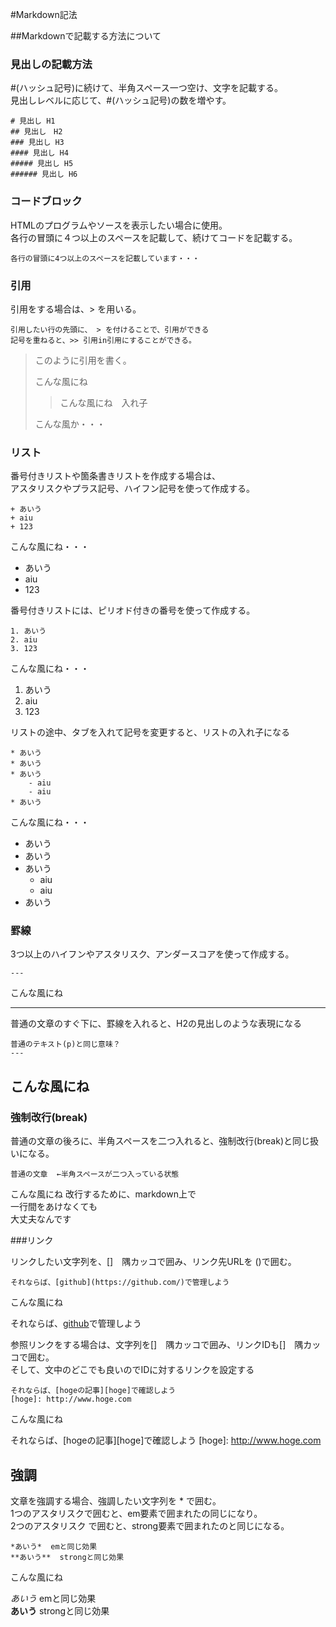 
#Markdown記法

##Markdownで記載する方法について


### 見出しの記載方法

 #(ハッシュ記号)に続けて、半角スペース一つ空け、文字を記載する。  
見出しレベルに応じて、#(ハッシュ記号)の数を増やす。

    # 見出し H1
    ## 見出し　H2
    ### 見出し H3
    #### 見出し H4
    ##### 見出し H5
    ###### 見出し H6


### コードブロック

HTMLのプログラムやソースを表示したい場合に使用。  
各行の冒頭に４つ以上のスペースを記載して、続けてコードを記載する。

    各行の冒頭に4つ以上のスペースを記載しています・・・


### 引用

引用をする場合は、> を用いる。

    引用したい行の先頭に、 > を付けることで、引用ができる
    記号を重ねると、>> 引用in引用にすることができる。

> このように引用を書く。
>
> こんな風にね
>> こんな風にね　入れ子
>
> こんな風か・・・


### リスト


番号付きリストや箇条書きリストを作成する場合は、  
アスタリスクやプラス記号、ハイフン記号を使って作成する。

    + あいう
    + aiu
    + 123

こんな風にね・・・

+ あいう
+ aiu
+ 123

番号付きリストには、ピリオド付きの番号を使って作成する。

    1. あいう
    2. aiu
    3. 123

こんな風にね・・・

1. あいう
2. aiu
3. 123

リストの途中、タブを入れて記号を変更すると、リストの入れ子になる

    * あいう
    * あいう
    * あいう
        - aiu
        - aiu
    * あいう

こんな風にね・・・

* あいう
* あいう
* あいう
    - aiu
    - aiu
* あいう

### 罫線

3つ以上のハイフンやアスタリスク、アンダースコアを使って作成する。

    ---


こんな風にね

---

普通の文章のすぐ下に、罫線を入れると、H2の見出しのような表現になる

    普通のテキスト(p)と同じ意味？
    ---

こんな風にね
---

### 強制改行(break)

普通の文章の後ろに、半角スペースを二つ入れると、強制改行(break)と同じ扱いになる。

    普通の文章  ←半角スペースが二つ入っている状態

こんな風にね 改行するために、markdown上で  
一行間をあけなくても  
大丈夫なんです  


###リンク

リンクしたい文字列を、[]　隅カッコで囲み、リンク先URLを ()で囲む。

    それならば、[github](https://github.com/)で管理しよう

こんな風にね

それならば、[github](https://github.com/)で管理しよう

参照リンクをする場合は、文字列を[]　隅カッコで囲み、リンクIDも[]　隅カッコで囲む。  
そして、文中のどこでも良いのでIDに対するリンクを設定する

    それならば、[hogeの記事][hoge]で確認しよう
    [hoge]: http://www.hoge.com

こんな風にね

それならば、[hogeの記事][hoge]で確認しよう
[hoge]: http://www.hoge.com


## 強調

文章を強調する場合、強調したい文字列を * で囲む。  
1つのアスタリスクで囲むと、em要素で囲まれたの同じになり。  
2つのアスタリスク で囲むと、strong要素で囲まれたのと同じになる。

    *あいう*  emと同じ効果
    **あいう**  strongと同じ効果

こんな風にね

*あいう*  emと同じ効果  
**あいう**  strongと同じ効果







